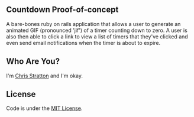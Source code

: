 ## Countdown Proof-of-concept

A bare-bones ruby on rails application that allows a user to generate an animated GIF (pronounced 'jif') of a timer counting
down to zero. A user is also then able to click a link to view a list of timers that they've clicked and even send email notifications
when the timer is about to expire.

## Who Are You?

I'm [Chris Stratton][cassydd] and I'm okay.

## License

Code is under the [MIT License](http://www.opensource.org/licenses/MIT).


[cassydd]:http://twitter.com/raggedcritical
